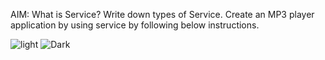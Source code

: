 AIM: What is Service? Write down types of Service. Create an MP3 player application by using service by following below instructions.


![light](https://user-images.githubusercontent.com/103524945/191172670-949e457f-bb1f-4f8d-92f9-4814456311d9.jpeg)
![Dark](https://user-images.githubusercontent.com/103524945/191172680-a81444a2-0b7e-4408-b88d-a92ae0050709.jpeg)
